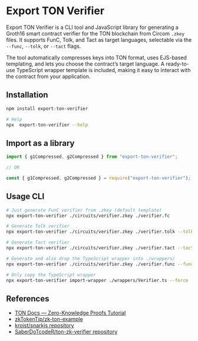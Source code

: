# Export TON Verifier

Export TON Verifier is a CLI tool and JavaScript library for generating a Groth16 smart contract verifier for the TON blockchain from Circom `.zkey` files.
It supports FunC, Tolk, and Tact as target languages, selectable via the `--func`, `--tolk`, or `--tact` flags.

The tool automatically compresses keys into TON format, uses EJS-based templating, and lets you choose the contract’s target language.
A ready-to-use TypeScript wrapper template is included, making it easy to interact with the contract from your application.

## Installation

```bash
npm install export-ton-verifier

# Help
npx  export-ton-verifier --help
```

## Import as a library

```ts
import { g1Compressed, g2Compressed } from "export-ton-verifier";

// OR

const { g1Compressed, g2Compressed } = require("export-ton-verifier");
```

## Usage CLI

```sh
# Just generate FunC verifier from .zkey (default template)
npx export-ton-verifier ./circuits/verifier.zkey ./verifier.fc

# Generate Tolk verifier
npx export-ton-verifier ./circuits/verifier.zkey ./verifier.tolk --tolk

# Generate Tact verifier
npx export-ton-verifier ./circuits/verifier.zkey ./verifier.tact --tact

# Generate and also drop the TypeScript wrapper into ./wrappers/
npx export-ton-verifier ./circuits/verifier.zkey ./verifier.func --func --wrapper-dest ./wrappers/ --force

# Only copy the TypeScript wrapper
npx export-ton-verifier import-wrapper ./wrappers/Verifier.ts --force
```

## References

- [TON Docs — Zero-Knowledge Proofs Tutorial](https://docs.ton.org/v3/guidelines/dapps/tutorials/zero-knowledge-proofs)
- [zkTokenTip/zk-ton-example](https://github.com/zkTokenTip/zk-ton-example)
- [kroist/snarkjs repository](https://github.com/kroist/snarkjs)
- [SaberDoTcodeR/ton-zk-verifier repository](https://github.com/SaberDoTcodeR/ton-zk-verifier)
